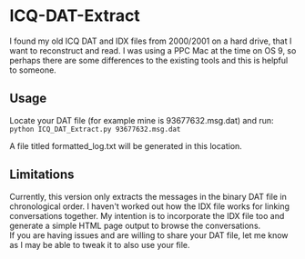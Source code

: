 # ICQ-DAT-Extract
I found my old ICQ DAT and IDX files from 2000/2001 on a hard drive, that I want to reconstruct and read.
I was using a PPC Mac at the time on OS 9, so perhaps there are some differences to the existing tools and this is helpful to someone.

## Usage
Locate your DAT file (for example mine is 93677632.msg.dat) and run:  
```python ICQ_DAT_Extract.py 93677632.msg.dat```

A file titled formatted_log.txt will be generated in this location.

## Limitations
Currently, this version only extracts the messages in the binary DAT file in chronological order. I haven't worked out how the IDX file works for linking conversations together. My intention is to incorporate the IDX file too and generate a simple HTML page output to browse the conversations.  
If you are having issues and are willing to share your DAT file, let me know as I may be able to tweak it to also use your file.